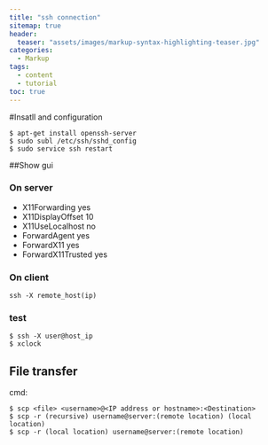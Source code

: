```yaml
---
title: "ssh connection"
sitemap: true
header:
  teaser: "assets/images/markup-syntax-highlighting-teaser.jpg"
categories:
  - Markup
tags:
  - content
  - tutorial
toc: true
---
```

#Insatll and configuration
```
$ apt-get install openssh-server
$ sudo subl /etc/ssh/sshd_config
$ sudo service ssh restart
```
##Show gui
### On server
* X11Forwarding yes
* X11DisplayOffset 10
* X11UseLocalhost no
* ForwardAgent yes
* ForwardX11 yes
* ForwardX11Trusted yes

### On client
```
ssh -X remote_host(ip)
```

### test

```
$ ssh -X user@host_ip
$ xclock
```

## File transfer
cmd: 
```
$ scp <file> <username>@<IP address or hostname>:<Destination>
$ scp -r (recursive) username@server:(remote location) (local location)
$ scp -r (local location) username@server:(remote location)
```